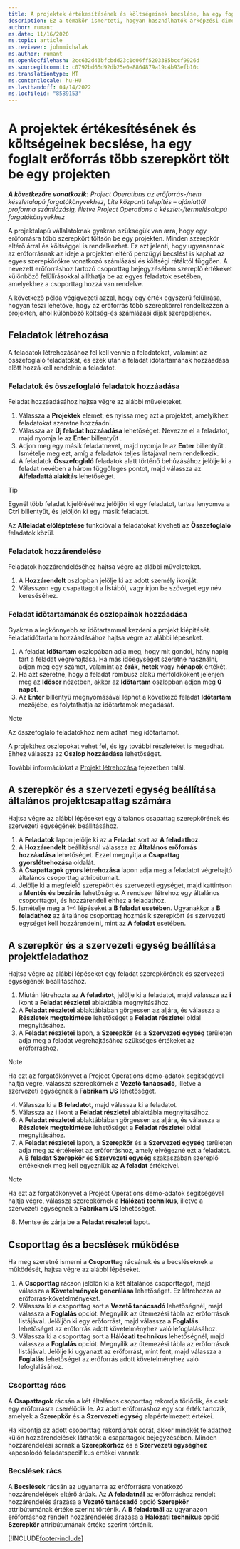 ```yaml
---
title: A projektek értékesítésének és költségeinek becslése, ha egy foglalt erőforrás több szerepkört tölt be egy projekten
description: Ez a témakör ismerteti, hogyan használhatók árképzési dimenziók a több szerepkörrel rendelkező erőforrásra vonatkozó árképzési és költségszámítási becslések támogatására.
author: rumant
ms.date: 11/16/2020
ms.topic: article
ms.reviewer: johnmichalak
ms.author: rumant
ms.openlocfilehash: 2cc632d43bfcbdd23c1d06ff5203385bccf9926d
ms.sourcegitcommit: c0792bd65d92db25e0e8864879a19c4b93efb10c
ms.translationtype: MT
ms.contentlocale: hu-HU
ms.lasthandoff: 04/14/2022
ms.locfileid: "8589153"
---
```

# <a name="estimate-project-sales-and-costs-when-a-bookable-resource-fills-multiple-roles-on-a-project"></a>A projektek értékesítésének és költségeinek becslése, ha egy foglalt erőforrás több szerepkört tölt be egy projekten 

_**A következőre vonatkozik:** Project Operations az erőforrás-/nem készletalapú forgatókönyvekhez, Lite központi telepítés – ajánlattól proforma számlázásig, illetve Project Operations a készlet-/termelésalapú forgatókönyvekhez_ 

A projektalapú vállalatoknak gyakran szükségük van arra, hogy egy erőforrásra több szerepkört töltsön be egy projekten. Minden szerepkör eltérő árral és költséggel is rendelkezhet. Ez azt jelenti, hogy ugyanannak az erőforrásnak az ideje a projekten eltérő pénzügyi becslést is kaphat az egyes szerepkörökre vonatkozó számlázási és költségi rátáktól függően. A nevezett erőforráshoz tartozó csoporttag bejegyzésében szereplő értékeket különböző felülírásokkal állíthatja be az egyes feladatok esetében, amelyekhez a csoporttag hozzá van rendelve.

A következő példa végigvezeti azzal, hogy egy érték egyszerű felülírása, hogyan teszi lehetővé, hogy az erőforrás több szerepkörrel rendelkezzen a projekten, ahol különböző költség-és számlázási díjak szerepeljenek.

## <a name="create-tasks"></a>Feladatok létrehozása
A feladatok létrehozásához fel kell vennie a feladatokat, valamint az összefoglaló feladatokat, és ezek után a feladat időtartamának hozzáadása előtt hozzá kell rendelnie a feladatot. 

### <a name="add-tasks-and-summary-tasks"></a>Feladatok és összefoglaló feladatok hozzáadása
Feladat hozzáadásához hajtsa végre az alábbi műveleteket.

1. Válassza a **Projektek** elemet, és nyissa meg azt a projektet, amelyikhez feladatokat szeretne hozzáadni.
2. Válassza az **Új feladat hozzáadása** lehetőséget. Nevezze el a feladatot, majd nyomja le az **Enter** billentyűt .
3. Adjon meg egy másik feladatnevet, majd nyomja le az **Enter** billentyűt . Ismételje meg ezt, amíg a feladatok teljes listájával nem rendelkezik.
3. A feladatok **Összefoglaló** feladatok alatt történő behúzásához jelölje ki a feladat nevében a három függőleges pontot, majd válassza az **Alfeladattá alakítás** lehetőséget. 

  > [!TIP]
  > Egynél több feladat kijelöléséhez jelöljön ki egy feladatot, tartsa lenyomva a **Ctrl** billentyűt, és jelöljön ki egy másik feladatot.
  >
  > Az **Alfeladat előléptetése** funkcióval a feladatokat kiveheti az **Összefoglaló** feladatok közül.

### <a name="assign-tasks"></a>Feladatok hozzárendelése

Feladatok hozzárendeléséhez hajtsa végre az alábbi műveleteket.

1. A **Hozzárendelt** oszlopban jelölje ki az adott személy ikonját.
2. Válasszon egy csapattagot a listából, vagy írjon be szöveget egy név kereséséhez.

### <a name="add-task-duration-and-columns"></a>Feladat időtartamának és oszlopainak hozzáadása

Gyakran a legkönnyebb az időtartammal kezdeni a projekt kiépítését. Feladatidőtartam hozzáadásához hajtsa végre az alábbi lépéseket.

1. A feladat **Időtartam** oszlopában adja meg, hogy mit gondol, hány napig tart a feladat végrehajtása. Ha más időegységet szeretne használni, adjon meg egy számot, valamint az **órák**, **hetek** vagy **hónapok** értékét.
2. Ha azt szeretné, hogy a feladat rombusz alakú mérföldkőként jelenjen meg az **Idősor** nézetben, akkor az **Időtartam** oszlopban adjon meg **0 napot**.
3. Az **Enter** billentyű megnyomásával léphet a következő feladat **Időtartam** mezőjébe, és folytathatja az időtartamok megadását.

  > [!NOTE]
  > Az összefoglaló feladatokhoz nem adhat meg időtartamot.

A projekthez oszlopokat vehet fel, és így további részleteket is megadhat. Ehhez válassza az **Oszlop hozzáadása** lehetőséget. 

További információkat a [Projekt létrehozása](https://support.microsoft.com/en-us/office/create-a-project-a5b5e823-fb2e-45fd-be00-7d84422d9749) fejezetben talál.

## <a name="set-up-the-role-and-organization-unit-for-a-generic-project-team-member"></a>A szerepkör és a szervezeti egység beállítása általános projektcsapattag számára
Hajtsa végre az alábbi lépéseket egy általános csapattag szerepkörének és szervezeti egységének beállításához.

1. A **Feladatok** lapon jelölje ki az a **Feladat** sort az **A feladathoz**. 
2. A **Hozzárendelt** beállításnál válassza az **Általános erőforrás hozzáadása** lehetőséget. Ezzel megnyitja a **Csapattag gyorslétrehozása** oldalát.
3. A **Csapattagok gyors létrehozása** lapon adja meg a feladatot végrehajtó általános csoporttag attribútumait.
4. Jelölje ki a megfelelő szerepkört és szervezeti egységet, majd kattintson a **Mentés és bezárás** lehetőségre. A rendszer létrehoz egy általános csoporttagot, és hozzárendeli ehhez a feladathoz. 
5. Ismételje meg a 1–4 lépéseket a **B feladat esetében**. Ugyanakkor a **B feladathoz** az általános csoporttag hozmásik szerepkört és szervezeti egységet kell hozzárendelni, mint az **A feladat** esetében. 

## <a name="set-up-the-role-and-organization-unit-for-a-project-task"></a>A szerepkör és a szervezeti egység beállítása projektfeladathoz
Hajtsa végre az alábbi lépéseket egy feladat szerepkörének és szervezeti egységének beállításához.

1. Miután létrehozta az **A feladatot**, jelölje ki a feladatot, majd válassza az **i** ikont a **Feladat részletei** ablaktábla megnyitásához. 
2. A **Feladat részletei** ablaktáblában görgessen az aljára, és válassza a **Részletek megtekintése** lehetőséget a **Feladat részletei** oldal megnyitásához.
3. A **Feladat részletei** lapon, a **Szerepkör** és a **Szervezeti egység** területen adja meg a feladat végrehajtásához szükséges értékeket az erőforráshoz. 

  > [!NOTE]
  > Ha ezt az forgatókönyvet a Project Operations demo-adatok segítségével hajtja végre, válassza szerepkörnek a **Vezető tanácsadó**, illetve a szervezeti egységnek a **Fabrikam US** lehetőséget.

4. Válassza ki a **B feladatot**, majd válassza ki a feladatot.
5. Válassza az **i** ikont a **Feladat részletei** ablaktábla megnyitásához. 
6. A **Feladat részletei** ablaktáblában görgessen az aljára, és válassza a **Részletek megtekintése** lehetőséget a **Feladat részletei** oldal megnyitásához.
7. A **Feladat részletei** lapon, a **Szerepkör** és a **Szervezeti egység** területen adja meg az értékeket az erőforráshoz, amely elvégezné ezt a feladatot. A **B feladat** **Szerepkör** és **Szervezeti egység** szakaszában szereplő értékeknek meg kell egyezniük az **A feladat** értékeivel. 

  > [!NOTE]
  > Ha ezt az forgatókönyvet a Project Operations demo-adatok segítségével hajtja végre, válassza szerepkörnek a **Hálózati technikus**, illetve a szervezeti egységnek a **Fabrikam US** lehetőséget.

8. Mentse és zárja be a **Feladat részletei** lapot. 

## <a name="team-member-and-estimates-behavior"></a>Csoporttag és a becslések működése 
Ha meg szeretné ismerni a **Csoporttag** rácsának és a becsléseknek a működését, hajtsa végre az alábbi lépéseket.

1. A **Csoporttag** rácson jelölön ki a két általános csoporttagot, majd válassza a **Követelmények generálása** lehetőséget. Ez létrehozza az erőforrás-követelményeket. 
2. Válassza ki a csoporttag sort a **Vezető tanácsadó** lehetőségnél, majd válassza a **Foglalás** opciót. Megnyílik az ütemezési tábla az erőforrások listájával. Jelöljön ki egy erőforrást, majd válassza a **Foglalás** lehetőséget az erőforrás adott követelményhez való lefoglalásához.
3. Válassza ki a csoporttag sort a **Hálózati technikus** lehetőségnél, majd válassza a **Foglalás** opciót. Megnyílik az ütemezési tábla az erőforrások listájával. Jelölje ki ugyanazt az erőforrást, mint fent, majd válassza a **Foglalás** lehetőséget az erőforrás adott követelményhez való lefoglalásához.

### <a name="team-member-grid"></a>Csoporttag rács 

A **Csapattagok** rácsán a két általános csoporttag rekordja törlődik, és csak egy erőforrásra cserélődik le. Az adott erőforráshoz egy sor érték tartozik, amelyek a **Szerepkör** és a **Szervezeti egység** alapértelmezett értékei.

Ha kibontja az adott csoporttag rekordjának sorát, akkor mindkét feladathoz külön hozzárendelések láthatók a csapattagok bejegyzésében. Minden hozzárendelési sornak a **Szerepkörhöz** és a **Szervezeti egységhez** kapcsolódó feladatspecifikus értékei vannak. 

### <a name="estimates-grid"></a>Becslések rács 

A **Becslések** rácsán az ugyanarra az erőforrásra vonatkozó hozzárendelések eltérő árúak. Az **A feladatnál** az erőforráshoz rendelt hozzárendelés árazása a **Vezető tanácsadó** opció **Szerepkör** attribútumának értéke szerint történik. A **B feladatnál** az ugyanazon erőforráshoz rendelt hozzárendelés árazása a **Hálózati technikus** opció **Szerepkör** attribútumának értéke szerint történik.


[!INCLUDE[footer-include](../includes/footer-banner.md)]